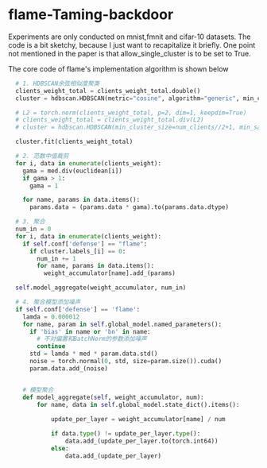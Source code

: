 # flame-Taming-backdoor
Experiments are only conducted on mnist,fmnit and cifar-10 datasets.
The code is a bit sketchy, because I just want to recapitalize it briefly.
One point not mentioned in the paper is that allow_single_cluster is to be set to True.

The core code of flame's implementation algorithm is shown below
```python
  # 1. HDBSCAN余弦相似度聚类
  clients_weight_total = clients_weight_total.double()
  cluster = hdbscan.HDBSCAN(metric="cosine", algorithm="generic", min_cluster_size=num_clients//2+1, min_samples=1,allow_single_cluster=True)

  # L2 = torch.norm(clients_weight_total, p=2, dim=1, keepdim=True)
  # clients_weight_total = clients_weight_total.div(L2)
  # cluster = hdbscan.HDBSCAN(min_cluster_size=num_clients//2+1, min_samples=1, allow_single_cluster=True)

  cluster.fit(clients_weight_total)

  # 2. 范数中值裁剪
  for i, data in enumerate(clients_weight):
    gama = med.div(euclidean[i])
    if gama > 1:
      gama = 1

    for name, params in data.items():
      params.data = (params.data * gama).to(params.data.dtype)

  # 3. 聚合
  num_in = 0
  for i, data in enumerate(clients_weight):
    if self.conf['defense'] == "flame":
      if cluster.labels_[i] == 0:
        num_in += 1
        for name, params in data.items():
          weight_accumulator[name].add_(params)

  self.model_aggregate(weight_accumulator, num_in)

  # 4. 聚合模型添加噪声
  if self.conf['defense'] == 'flame':
    lamda = 0.000012
    for name, param in self.global_model.named_parameters():
      if 'bias' in name or 'bn' in name:
        # 不对偏置和BatchNorm的参数添加噪声
        continue
      std = lamda * med * param.data.std()
      noise = torch.normal(0, std, size=param.size()).cuda()
      param.data.add_(noise)


	# 模型聚合
	def model_aggregate(self, weight_accumulator, num):
		for name, data in self.global_model.state_dict().items():
			
			update_per_layer = weight_accumulator[name] / num

			if data.type() != update_per_layer.type():
				data.add_(update_per_layer.to(torch.int64))
			else:
				data.add_(update_per_layer)
```
